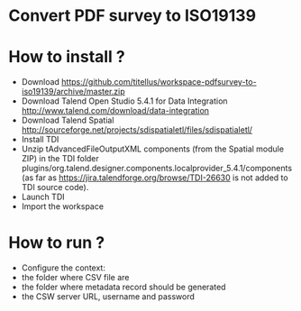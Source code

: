 Convert PDF survey to ISO19139
==============================


# How to install ?

* Download https://github.com/titellus/workspace-pdfsurvey-to-iso19139/archive/master.zip
* Download Talend Open Studio 5.4.1 for Data Integration http://www.talend.com/download/data-integration
* Download Talend Spatial http://sourceforge.net/projects/sdispatialetl/files/sdispatialetl/
* Install TDI
* Unzip tAdvancedFileOutputXML components (from the Spatial module ZIP) in the TDI folder plugins/org.talend.designer.components.localprovider_5.4.1/components (as far as https://jira.talendforge.org/browse/TDI-26630 is not added to TDI source code).
* Launch TDI
* Import the workspace



# How to run ?


* Configure the context:
 * the folder where CSV file are
 * the folder where metadata record should be generated
 * the CSW server URL, username and password

